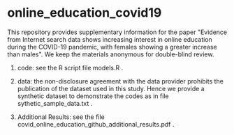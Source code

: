 # online_education_covid19

This repository provides supplementary information for the paper "Evidence from Internet search data shows increasing interest in online education during the COVID-19 pandemic, with females showing a greater increase than males". We keep the materials anonymous for double-blind review.

1. code: see the R script file models.R .

2. data: the non-disclosure agreement with the data provider prohibits the publication of the dataset used in this study. Hence we provide a synthetic dataset to demonstrate the codes as in file sythetic_sample_data.txt .

3. Additional Results: see the file covid_online_education_github_additional_results.pdf .
